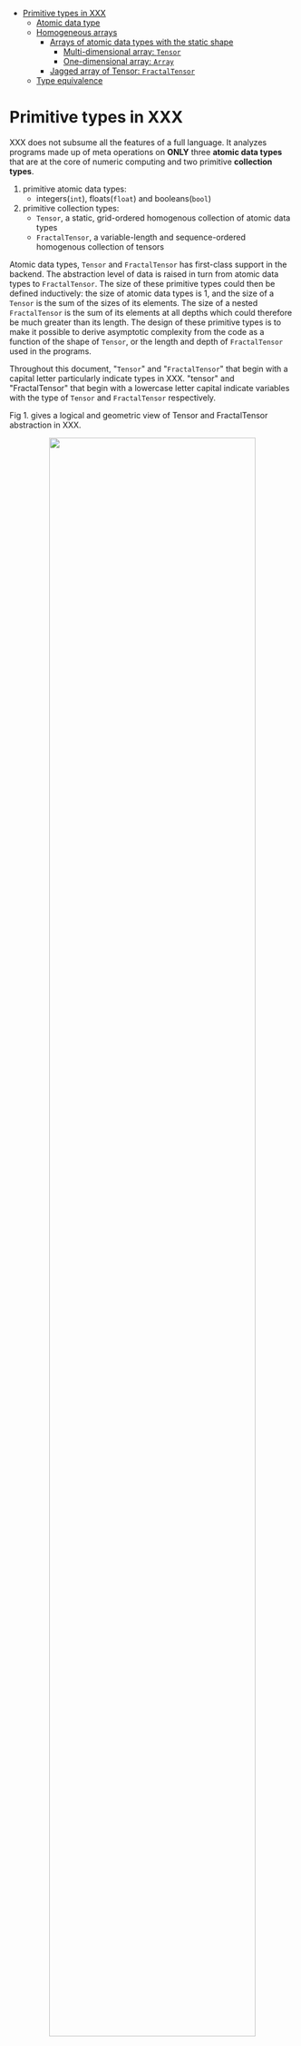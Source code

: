 <!-- vscode-markdown-toc -->

- [Primitive types in XXX](#primitive-types-in-xxx)
  - [Atomic data type](#atomic-data-type)
  - [Homogeneous arrays](#homogeneous-arrays)
    - [Arrays of atomic data types with the static shape](#arrays-of-atomic-data-types-with-the-static-shape)
      - [Multi-dimensional array: `Tensor`](#multi-dimensional-array-tensor)
      - [One-dimensional array: `Array`](#one-dimensional-array-array)
    - [Jagged array of Tensor: `FractalTensor`](#jagged-array-of-tensor-FractalTensor)
  - [Type equivalence](#type-equivalence)

<!-- vscode-markdown-toc-config
    numbering=true
    autoSave=true
    /vscode-markdown-toc-config -->
<!-- /vscode-markdown-toc -->

# Primitive types in XXX

XXX does not subsume all the features of a full language. It analyzes programs made up of meta operations on **ONLY** three **atomic data types** that are at the core of numeric computing and two primitive **collection types**.

1. primitive atomic data types:
   - integers(`int`), floats(`float`) and booleans(`bool`)
2. primitive collection types:
   - `Tensor`, a static, grid-ordered homogenous collection of atomic data types
   - `FractalTensor`, a variable-length and sequence-ordered homogenous collection of tensors

Atomic data types, `Tensor` and `FractalTensor` has first-class support in the backend. The abstraction level of data is raised in turn from atomic data types to `FractalTensor`. The size of these primitive types could then be defined inductively: the size of atomic data types is 1, and the size of a `Tensor` is the sum of the sizes of its elements. The size of a nested `FractalTensor` is the sum of its elements at all depths which could therefore be much greater than its length. The design of these primitive types is to make it possible to derive asymptotic complexity from the code as a function of the shape of `Tensor`, or the length and depth of `FractalTensor` used in the programs.

Throughout this document, "`Tensor`" and "`FractalTensor`" that begin with a capital letter particularly indicate types in XXX. "tensor" and "FractalTensor" that begin with a lowercase letter capital indicate variables with the type of `Tensor` and `FractalTensor` respectively.

Fig 1. gives a logical and geometric view of Tensor and FractalTensor abstraction in XXX.

<p align="center">
<img src="images/data_types.png" width=85%><br>
Fig 1. The geometric view of two core collection types in XXX.
</p>

All types in XXX have parameters and structures expressed as a tree. Type expression receives type parameters and creates the type structure.

## Atomic data type

Atomic data types are characterized by bit width.

| Name  | Type parameter |
| ----- | -------------- |
| int   | bit-width      |
| float | bit-width      |
| bool  | None           |

<p align="center">
<img src="images/primitive_type.png" width="25%"><br>
Fig 2. Type structure created for (a) int32 and (b) float16.
</p>

## Homogeneous arrays

XXX is based on homogeneous collection types: sequences and multi-dimensional arrays as primitive parallel data types. Homogeneous collection types that aggregate multiple elements of the same type form an addressable region of contiguous memory. Operations that iterate over arrays or access array elements derive their performance from the compiler's compile-time program analysis.

XXX particularly presents two kinds of homogenous arrays:

1. Fixed-size array of atomic data types called `Tensor`.
   - Tensor is a grid-ordered collection of atomic data types.
   - Memory size and the exact layout of a `Tensor`-typed variable is known at compile-time and is not changed after type creation.
2. Jagged array of tensors called `FractalTensor`.
   - `FractalTensor` is a sequence-ordered variable-length collection of tensors.
   - `FractalTensor` can be nested.
   - Exact memory size of a FractalTensor-typed variable is not known at compile-time.

### Arrays of atomic data types with the static shape

#### Multi-dimensional array: `Tensor`

The multi-dimensional array with static shape in XXX is called `Tensor`. (The name `Tensor` is mainly to be compatible with mainstream deep learning frameworks' terminology.) `Tensor` is characterized by two type parameters:

1. `dtype`: the type of elements contained in a tensor which can only be one of three atomic data types.
1. `shape`: an ordered tuple of integers that specifies the rank, dimension, and layout of a `Tensor`.

Regarding their positions in the collection, elements of a tensor are ordered by the lexicographic order where the outer axis has a higher order.

Example: type creation of `Tensor`:

```python
a = Tensor(dtype=float32, shape=[11,3,7])
```

<p align="center">
<img src="images/type_expression_tensor.png" width="15%"><br>
Fig 3. Type structure created for <font size=2>a:Tensor[float32, [11,3,7]]</font>.
</p>

After type creation, the shape of a tensor **CANNOT** be changed during program analysis and the entire execution of the program (information in green font).

#### One-dimensional array: `Array`

`Array` is a specialization of one-dimensional Tensor. `Array` is declared by specifying two type parameters:

1. `dtype`: array element type that can only be one of the atomic data types.
1. `length`: an integer.

`Array` elements are linearly-ordered by their position in the array.

Example: type creation of `Array`:

```python
a = Array(dtype=float32, length=7)
```

<p align="center">
<img src="images/type_expression_array.png" width="15%"><br>
Fig 4. Type structure created for <font size=2>a:Array[float32, 7]</font>.
</p>

After type creation, the length of `Array` **CANNOT** be changed during program analysis and the entire execution of the program (information in green color).

### Jagged array of Tensor: `FractalTensor`

`FractalTensor` is a jagged linearly-ordered collection of more primitive type `Array` and `Tensor`, or a `FractalTensor`. A greater degree of flexibility of the `FractalTensor` abstraction is from the fact that **it can be nested for an arbitrary depth**.

Random **READ** access to `FractalTensor` elements (access by indices) is supported, **but random WRITE ACCESS is PROHIBITED**. Manipulate and transform `FractalTensor` elements **HAVE TO** through `FractalTensor` specialized operations which are pure functions. This constraint is to make it possible to automatically generate gradient computations and automatically parallelize operations on FractalTensors.

`FractalTensor` is declared by specifying a single type parameter `dtype` which could be one of `int`, `Array`, `Tensor`, or `FractalTensor`. `FractalTensor` can be declared without a pre-defined length, but specifying `max_length` will help the optimizer search for better heuristics about memory allocation and management.

In XXX, at the moment, `FractalTensor` of numeric data types is **ONLY** implemented for `int`. This is an implementation issue since `FractalTensor` of `int` is particularly a very powerful expressive tool to encode input data of NLP tasks.

1. `FractalTensor` in the perspective of optimization mainly serves as a tool to raise the abstraction level. We are not going to optimize `FractalTensor` of `float` and `bool` at the compiler's front-end passes in XXX, so decide not to specially treat it at the moment.
1. If you do need a variable-length list of `float` and `bool`, it is still possible to create a `FractalTensor` by regarding `float` and `bool` as `Tensor` with a shape `(1,)`, but performance of operations on such a `FractalTensor` with fine-grained data elements is not guaranteed.

Example: type creation of `FractalTensor`:

```python
a = FractalTensor(dtype=int32) # max_length of a FractalTensor variable is None by default

b = FractalTensor(dtype=Tensor(float32, (3,7)))

c = FractalTensor(dtype=FractalTensor(dtype=Tensor(dtype=float16, shape=(11,3,7))))
```

<p align="center">
<img src="images/type_expression_FractalTensor.png" width="75%"><br>
Fig 5. Type structure created for <font size=2>FractalTensor</font> variables.
</p>

The information in green font is static, known at compile-time, and does not change after type creation. The information in red font is data-dependent, not available at compile-time, and may change from mini-batch to mini-batch when training a machine learning model.

One of the most important motivations of `FractalTensor` is it is a powerful expressive tool of data in machine learning tasks. Machine learning is a science of modeling data, and data-dependent operations are prevalent in machine learning tasks.

## Type equivalence

Type is the meta info attached to a variable. In XXX, all types are represented by a tree internally as shown in Fig 2 ~ Fig 5.

Suppose `a` and `b` are two types created by the type constructor. They are structurally equivalent if and only if:

1. For atomic data type:
   - `a.name == b.name && a.bit_width = a.bit_width`
1. For Tensor type:
   - `a.name == b.name && a.dtype = b.dtype && a.shape == b.shape`
1. For FractalTensor type:
   - `a.name == b.name && a.dtype = b.dtype && a.depth == b.depth`
